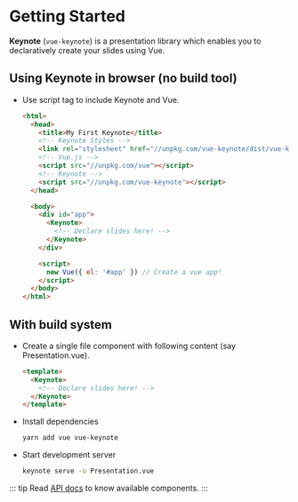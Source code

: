 # Getting Started

**Keynote** (`vue-keynote`) is a presentation library which enables you to declaratively create your slides using Vue.

## Using Keynote in browser (no build tool)

* Use script tag to include Keynote and Vue.

  ```html
  <html>
    <head>
      <title>My First Keynote</title>
      <!-- Keynote Styles -->
      <link rel="stylesheet" href="//unpkg.com/vue-keynote/dist/vue-keynote.css">
      <!-- Vue.js -->
      <script src="//unpkg.com/vue"></script>
      <!-- Keynote -->
      <script src="//unpkg.com/vue-keynote"></script>
    </head>

    <body>
      <div id="app">
        <Keynote>
          <!-- Declare slides here! -->
        </Keynote>
      </div>

      <script>
        new Vue({ el: '#app' }) // Create a vue app!
      </script>
    </body>
  </html>
  ```

## With build system

* Create a single file component with following content (say Presentation.vue).

  ```html
  <template>
    <Keynote>
      <!-- Declare slides here! -->
    </Keynote>
  </template>
  ```

* Install dependencies

  ```bash
  yarn add vue vue-keynote
  ```

* Start development server

  ```bash
  keynote serve -o Presentation.vue
  ```

::: tip
Read [API docs](/api.md) to know available components.
:::
